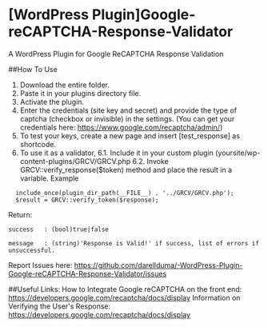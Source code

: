 # [WordPress Plugin]Google-reCAPTCHA-Response-Validator
A WordPress Plugin for Google ReCAPTCHA Response Validation

##How To Use
1. Download the entire folder.
2. Paste it in your plugins directory file.
3. Activate the plugin.
4. Enter the credentials (site key and secret) and provide the type of captcha (checkbox or invisible) in the settings. (You can get your credentials here: https://www.google.com/recaptcha/admin/)
5. To test your keys, create a new page and insert [test_response] as shortcode.
6. To use it as a validator, 
  6.1. Include it in your custom plugin (yoursite/wp-content-plugins/GRCV/GRCV.php
  6.2. Invoke GRCV::verify_response($token) method and place the result in a variable.
  Example
  ```
    include_once(plugin_dir_path(__FILE__) . '../GRCV/GRCV.php');
    $result = GRCV::verify_token($response);
  ```
  Return:
    
    success   : (bool)true|false
    
    message   : (string)'Response is Valid!' if success, list of errors if unsuccessful.

Report Issues here: https://github.com/darellduma/-WordPress-Plugin-Google-reCAPTCHA-Response-Validator/issues

##Useful Links:
How to Integrate Google reCAPTCHA on the front end: https://developers.google.com/recaptcha/docs/display
Information on Verifying the User's Response: https://developers.google.com/recaptcha/docs/display
